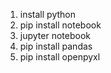 1. install python
2. pip install notebook
3. jupyter notebook
4. pip install pandas
4. pip install openpyxl
